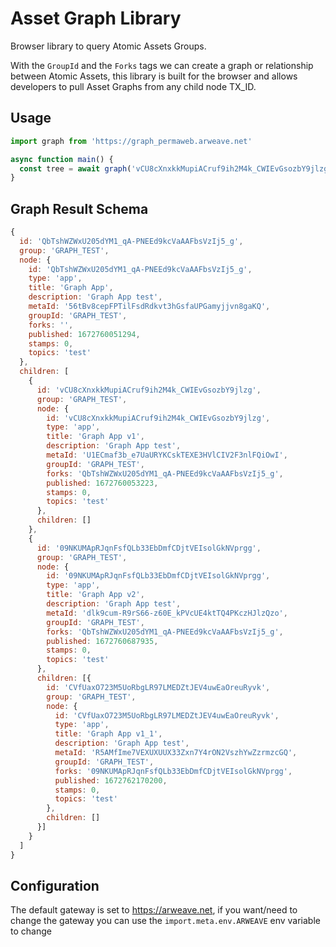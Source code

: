 # Asset Graph Library

Browser library to query Atomic Assets Groups.

With the `GroupId` and the `Forks` tags we can create a graph or relationship between Atomic Assets, this library 
is built for the browser and allows developers to pull Asset Graphs from any child node TX_ID.

## Usage

```js
import graph from 'https://graph_permaweb.arweave.net'

async function main() {
  const tree = await graph('vCU8cXnxkkMupiACruf9ih2M4k_CWIEvGsozbY9jlzg')
}
```

## Graph Result Schema

```js
{
  id: 'QbTshWZWxU205dYM1_qA-PNEEd9kcVaAAFbsVzIj5_g',
  group: 'GRAPH_TEST',
  node: {
    id: 'QbTshWZWxU205dYM1_qA-PNEEd9kcVaAAFbsVzIj5_g',
    type: 'app',
    title: 'Graph App',
    description: 'Graph App test',
    metaId: '56tBv8cepFPTilFsdRdkvt3hGsfaUPGamyjjvn8gaKQ',
    groupId: 'GRAPH_TEST',
    forks: '',
    published: 1672760051294,
    stamps: 0,
    topics: 'test'
  },
  children: [
    {
      id: 'vCU8cXnxkkMupiACruf9ih2M4k_CWIEvGsozbY9jlzg',
      group: 'GRAPH_TEST',
      node: {
        id: 'vCU8cXnxkkMupiACruf9ih2M4k_CWIEvGsozbY9jlzg',
        type: 'app',
        title: 'Graph App v1',
        description: 'Graph App test',
        metaId: 'U1ECmaf3b_e7UaURYKCskTEXE3HVlCIV2F3nlFQiOwI',
        groupId: 'GRAPH_TEST',
        forks: 'QbTshWZWxU205dYM1_qA-PNEEd9kcVaAAFbsVzIj5_g',
        published: 1672760053223,
        stamps: 0,
        topics: 'test'
      },
      children: []
    },
    {
      id: '09NKUMApRJqnFsfQLb33EbDmfCDjtVEIsolGkNVprgg',
      group: 'GRAPH_TEST',
      node: {
        id: '09NKUMApRJqnFsfQLb33EbDmfCDjtVEIsolGkNVprgg',
        type: 'app',
        title: 'Graph App v2',
        description: 'Graph App test',
        metaId: 'dlk9cum-R9rS66-z60E_kPVcUE4ktTQ4PKczHJlzQzo',
        groupId: 'GRAPH_TEST',
        forks: 'QbTshWZWxU205dYM1_qA-PNEEd9kcVaAAFbsVzIj5_g',
        published: 1672760687935,
        stamps: 0,
        topics: 'test'
      },
      children: [{
        id: 'CVfUaxO723M5UoRbgLR97LMEDZtJEV4uwEaOreuRyvk',
        group: 'GRAPH_TEST',
        node: {
          id: 'CVfUaxO723M5UoRbgLR97LMEDZtJEV4uwEaOreuRyvk',
          type: 'app',
          title: 'Graph App v1_1',
          description: 'Graph App test',
          metaId: 'R5AMfIme7VEXUXUUX33Zxn7Y4rON2VszhYwZzrmzcGQ',
          groupId: 'GRAPH_TEST',
          forks: '09NKUMApRJqnFsfQLb33EbDmfCDjtVEIsolGkNVprgg',
          published: 1672762170200,
          stamps: 0,
          topics: 'test'
        },
        children: []
      }]
    }
  ]
}
```

## Configuration

The default gateway is set to https://arweave.net, if you want/need to change the gateway you can use the 
`import.meta.env.ARWEAVE` env variable to change
